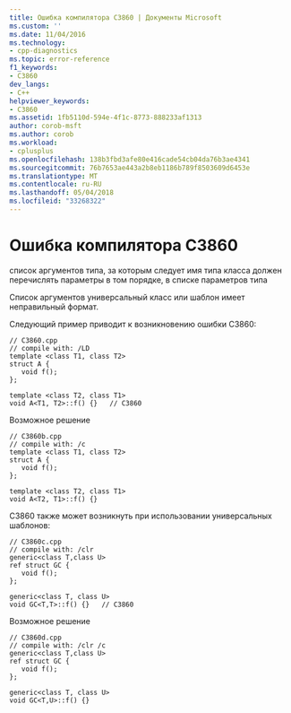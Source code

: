 ```yaml
---
title: Ошибка компилятора C3860 | Документы Microsoft
ms.custom: ''
ms.date: 11/04/2016
ms.technology:
- cpp-diagnostics
ms.topic: error-reference
f1_keywords:
- C3860
dev_langs:
- C++
helpviewer_keywords:
- C3860
ms.assetid: 1fb5110d-594e-4f1c-8773-888233af1313
author: corob-msft
ms.author: corob
ms.workload:
- cplusplus
ms.openlocfilehash: 138b3fbd3afe80e416cade54cb04da76b3ae4341
ms.sourcegitcommit: 76b7653ae443a2b8eb1186b789f8503609d6453e
ms.translationtype: MT
ms.contentlocale: ru-RU
ms.lasthandoff: 05/04/2018
ms.locfileid: "33268322"
---
```

# <a name="compiler-error-c3860"></a>Ошибка компилятора C3860
список аргументов типа, за которым следует имя типа класса должен перечислять параметры в том порядке, в списке параметров типа  
  
 Список аргументов универсальный класс или шаблон имеет неправильный формат.  
  
 Следующий пример приводит к возникновению ошибки C3860:  
  
```  
// C3860.cpp  
// compile with: /LD  
template <class T1, class T2>  
struct A {  
   void f();  
};  
  
template <class T2, class T1>  
void A<T1, T2>::f() {}   // C3860  
```  
  
 Возможное решение  
  
```  
// C3860b.cpp  
// compile with: /c  
template <class T1, class T2>  
struct A {  
   void f();  
};  
  
template <class T2, class T1>  
void A<T2, T1>::f() {}  
```  
  
 C3860 также может возникнуть при использовании универсальных шаблонов:  
  
```  
// C3860c.cpp  
// compile with: /clr  
generic<class T,class U>  
ref struct GC {  
   void f();  
};  
  
generic<class T, class U>  
void GC<T,T>::f() {}   // C3860  
```  
  
 Возможное решение  
  
```  
// C3860d.cpp  
// compile with: /clr /c  
generic<class T,class U>  
ref struct GC {  
   void f();  
};  
  
generic<class T, class U>  
void GC<T,U>::f() {}  
```